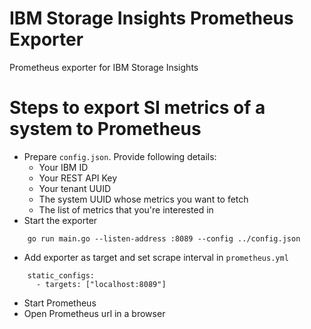 # IBM Storage Insights Prometheus Exporter
Prometheus exporter for IBM Storage Insights

# Steps to export SI metrics of a system to Prometheus
- Prepare `config.json`. Provide following details:
  - Your IBM ID
  - Your REST API Key
  - Your tenant UUID
  - The system UUID whose metrics you want to fetch
  - The list of metrics that you're interested in
- Start the exporter
```
    go run main.go --listen-address :8089 --config ../config.json
```
- Add exporter as target and set scrape interval in `prometheus.yml`
```
    static_configs:
      - targets: ["localhost:8089"]
```
- Start Prometheus
- Open Prometheus url in a browser
